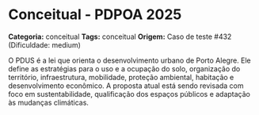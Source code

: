 # Conceitual - PDPOA 2025

**Categoria:** conceitual
**Tags:** conceitual
**Origem:** Caso de teste #432 (Dificuldade: medium)

O PDUS é a lei que orienta o desenvolvimento urbano de Porto Alegre. Ele define as estratégias para o uso e a ocupação do solo, organização do território, infraestrutura, mobilidade, proteção ambiental, habitação e desenvolvimento econômico. A proposta atual está sendo revisada com foco em sustentabilidade, qualificação dos espaços públicos e adaptação às mudanças climáticas.